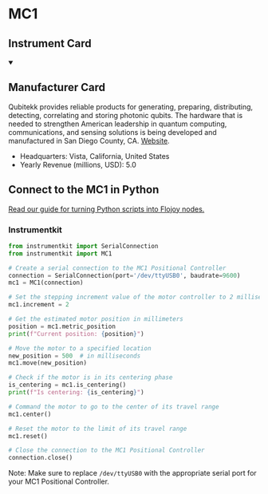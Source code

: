 
# MC1

## Instrument Card



<details open>
<summary><h2>Manufacturer Card</h2></summary>
Qubitekk provides reliable products for generating, preparing, distributing, detecting, correlating and storing photonic qubits. The hardware that is needed to strengthen American leadership in quantum computing, communications, and sensing solutions is being developed and manufactured in San Diego County, CA. <a href=https://qubitekk.com/>Website</a>.
<br>
<ul>
  <li>Headquarters: Vista, California, United States</li>
  <li>Yearly Revenue (millions, USD): 5.0</li>
</ul>
</details>

## Connect to the MC1 in Python

[Read our guide for turning Python scripts into Flojoy nodes.](https://docs.flojoy.ai/custom-nodes/creating-custom-node/)


### Instrumentkit


```python
from instrumentkit import SerialConnection
from instrumentkit import MC1

# Create a serial connection to the MC1 Positional Controller
connection = SerialConnection(port='/dev/ttyUSB0', baudrate=9600)
mc1 = MC1(connection)

# Set the stepping increment value of the motor controller to 2 milliseconds
mc1.increment = 2

# Get the estimated motor position in millimeters
position = mc1.metric_position
print(f"Current position: {position}")

# Move the motor to a specified location
new_position = 500  # in milliseconds
mc1.move(new_position)

# Check if the motor is in its centering phase
is_centering = mc1.is_centering()
print(f"Is centering: {is_centering}")

# Command the motor to go to the center of its travel range
mc1.center()

# Reset the motor to the limit of its travel range
mc1.reset()

# Close the connection to the MC1 Positional Controller
connection.close()
```

Note: Make sure to replace `/dev/ttyUSB0` with the appropriate serial port for your MC1 Positional Controller.

